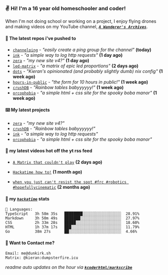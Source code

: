 ### ✌️ Hi! I'm a 16 year old homeschooler and coder!

When I'm not doing school or working on a project, I enjoy flying drones and making videos on my YouTube channel, [**_`A Wanderer's Archives`_**](https://youtube.com/@wanderer.archives).

#### 👷 The latest repos i've pushed to

- [`channelping`](https://github.com/kcoderhtml/channelping) - _"easily create a ping group for the channel"_ **(today)**
- [`ink`](https://github.com/kcoderhtml/ink) - _"a simple way to log http requests"_ **(1 day ago)**
- [`zera`](https://github.com/kcoderhtml/zera) - _"my new site v4?"_ **(1 day ago)**
- [`led-matrix`](https://github.com/kcoderhtml/led-matrix) - _"a matrix of epic led proportions"_ **(2 days ago)**
- [`dots`](https://github.com/kcoderhtml/dots) - _"Kieran's opinionated (and probably slightly dumb) nix config"_ **(1 week ago)**
- [`hours-in-public`](https://github.com/kcoderhtml/hours-in-public) - _"the form for 10 hours in public!"_ **(1 week ago)**
- [`crushDB`](https://github.com/kcoderhtml/crushDB) - _"Rainbow tables babyyyyyy!"_ **(1 week ago)**
- [`orcophobia`](https://github.com/kcoderhtml/orcophobia) - _"a simple html + css site for the spooky boba manor"_ **(1 week ago)**

#### ⌨️ My latest projects

- [`zera`](https://github.com/kcoderhtml/zera) - _"my new site v4?"_
- [`crushDB`](https://github.com/kcoderhtml/crushDB) - _"Rainbow tables babyyyyyy!"_
- [`ink`](https://github.com/kcoderhtml/ink) - _"a simple way to log http requests"_
- [`orcophobia`](https://github.com/kcoderhtml/orcophobia) - _"a simple html + css site for the spooky boba manor"_

#### 🍿 my latest videos hot off the yt rss feed

- [`A Matrix that couldn't play`](https://www.youtube.com/watch?v=NodwjZF7uZw) **(2 days ago)**

- [`Hackatime how to!`](https://www.youtube.com/watch?v=eKoD9yyr1To) **(1 month ago)**

- [`when you just can't resist the spot #frc #robotics #hopefullycinematic`](https://www.youtube.com/watch?v=Y7SZ_TDleGM) **(2 months ago)**



#### 📡 my [_`hackatime`_](https://waka.hackclub.com) stats

```text
💾 Languages:
TypeScript   3h 58m 35s   ████████░░░░░░░░░░░░░░░░░  28.91%
Markdown     3h 50m 49s   ███████░░░░░░░░░░░░░░░░░░  27.97%
CSS          2h 33m 28s   █████░░░░░░░░░░░░░░░░░░░░  18.60%
HTML         1h 37m 17s   ███░░░░░░░░░░░░░░░░░░░░░░  11.79%
Go           38m 27s      ██░░░░░░░░░░░░░░░░░░░░░░░  4.66%
```

#### 📮 Want to Contact me?

```text
Email: me@dunkirk.sh
Matrix: @kieran:dumpsterfire.icu
```

_readme auto updates on the hour via [**`kcoderhtml/markscribe`**](https://github.com/kcoderhtml/markscribe)_
